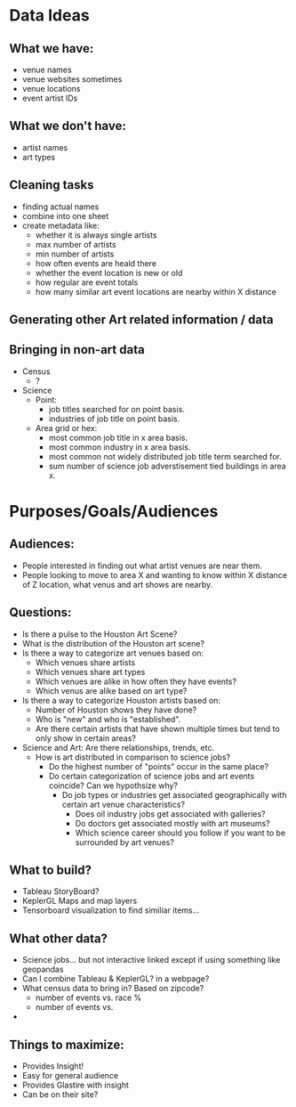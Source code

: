 

# Data Ideas

## What we have:
- venue names
- venue websites sometimes
- venue locations
- event artist IDs

## What we don't have:
- artist names
- art types

## Cleaning tasks
- finding actual names
- combine into one sheet
- create metadata like:
	- whether it is always single artists
	- max number of artists
	- min number of artists
	- how often events are heald there
	- whether the event location is new or old
	- how regular are event totals
	- how many similar art event locations are nearby within X distance


## Generating other Art related information / data



## Bringing in non-art data
- Census
	- ?
- Science
	- Point:
		- job titles searched for on point basis.
		- industries of job title on point basis.
	- Area grid or hex:
		- most common job title in x area basis.
		- most common industry in x area basis.
		- most common not widely distributed job title term searched for.
		- sum number of science job adverstisement tied buildings in area x.

# Purposes/Goals/Audiences

## Audiences:
- People interested in finding out what artist venues are near them.
- People looking to move to area X and wanting to know within X distance of Z location, what venus and art shows are nearby. 

## Questions:
- Is there a pulse to the Houston Art Scene?
- What is the distribution of the Houston art scene?
- Is there a way to categorize art venues based on:
	- Which venues share artists
	- Which venues share art types
	- Which venues are alike in how often they have events?
	- Which venus are alike based on art type?
- Is there a way to categorize Houston artists based on:
	- Number of Houston shows they have done?
	- Who is "new" and who is "established". 
	- Are there certain artists that have shown multiple times but tend to only show in certain areas?
- Science and Art: Are there relationships, trends, etc. 
	- How is art distributed in comparison to science jobs?
		- Do the highest number of "points" occur in the same place?
		- Do certain categorization of science jobs and art events coincide? Can we hypothsize why?
			- Do job types or industries get associated geographically with certain art venue characteristics?
				- Does oil industry jobs get associated with galleries?
				- Do doctors get associated mostly with art museums?
				- Which science career should you follow if you want to be surrounded by art venues? 

## What to build?
- Tableau StoryBoard?
- KeplerGL Maps and map layers
- Tensorboard visualization to find similiar items...

## What other data?
- Science jobs... but not interactive linked except if using something like geopandas
- Can I combine Tableau & KeplerGL? in a webpage?
- What census data to bring in? Based on zipcode? 
	- number of events vs. race % 
	- number of events vs. 
- 


## Things to maximize:
- Provides Insight!
- Easy for general audience
- Provides Glastire with insight
- Can be on their site?



